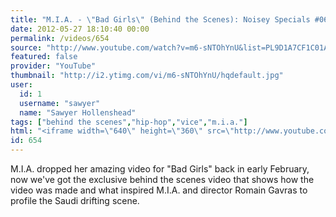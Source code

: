 ```yaml
---
title: "M.I.A. - \"Bad Girls\" (Behind the Scenes): Noisey Specials #06"
date: 2012-05-27 18:10:40 00:00
permalink: /videos/654
source: "http://www.youtube.com/watch?v=m6-sNTOhYnU&list=PL9D1A7CF1C01A895E&index=1&feature=plcp"
featured: false
provider: "YouTube"
thumbnail: "http://i2.ytimg.com/vi/m6-sNTOhYnU/hqdefault.jpg"
user:
  id: 1
  username: "sawyer"
  name: "Sawyer Hollenshead"
tags: ["behind the scenes","hip-hop","vice","m.i.a."]
html: "<iframe width=\"640\" height=\"360\" src=\"http://www.youtube.com/embed/m6-sNTOhYnU?wmode=transparent&fs=1&feature=oembed\" frameborder=\"0\" allowfullscreen></iframe>"
id: 654
---
```


M.I.A. dropped her amazing video for "Bad Girls" back in early February, now we've got the exclusive behind the scenes video that shows how the video was made and what inspired M.I.A. and director Romain Gavras to profile the Saudi drifting scene.